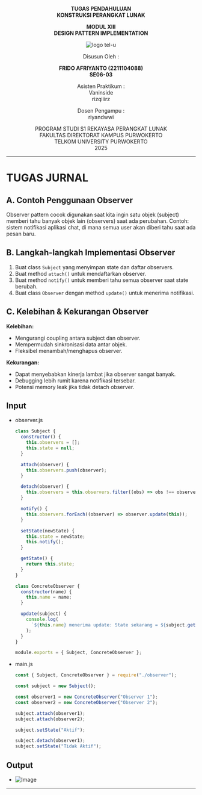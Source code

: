 <div align="center">

**TUGAS PENDAHULUAN**  
**KONSTRUKSI PERANGKAT LUNAK**

**MODUL XIII**  
**DESIGN PATTERN IMPLEMENTATION**

![logo tel-u](https://github.com/user-attachments/assets/3a44181d-9c92-47f6-8cf0-87755117fd99)

Disusun Oleh :

**FRIDO AFRIYANTO (2211104088)**  
**SE06-03**

Asisten Praktikum :  
Vaninside  
rizqiiirz

Dosen Pengampu :  
riyandwwi

PROGRAM STUDI S1 REKAYASA PERANGKAT LUNAK  
FAKULTAS DIREKTORAT KAMPUS PURWOKERTO  
TELKOM UNIVERSITY PURWOKERTO  
2025

</div>

---

# TUGAS JURNAL

## A. Contoh Penggunaan Observer

Observer pattern cocok digunakan saat kita ingin satu objek (subject) memberi tahu banyak objek lain (observers) saat ada perubahan. Contoh: sistem notifikasi aplikasi chat, di mana semua user akan diberi tahu saat ada pesan baru.

## B. Langkah-langkah Implementasi Observer

1. Buat class `Subject` yang menyimpan state dan daftar observers.
2. Buat method `attach()` untuk mendaftarkan observer.
3. Buat method `notify()` untuk memberi tahu semua observer saat state berubah.
4. Buat class `Observer` dengan method `update()` untuk menerima notifikasi.

## C. Kelebihan & Kekurangan Observer

**Kelebihan:**

- Mengurangi coupling antara subject dan observer.
- Mempermudah sinkronisasi data antar objek.
- Fleksibel menambah/menghapus observer.

**Kekurangan:**

- Dapat menyebabkan kinerja lambat jika observer sangat banyak.
- Debugging lebih rumit karena notifikasi tersebar.
- Potensi memory leak jika tidak detach observer.

## Input

- observer.js

  ```js
  class Subject {
    constructor() {
      this.observers = [];
      this.state = null;
    }

    attach(observer) {
      this.observers.push(observer);
    }

    detach(observer) {
      this.observers = this.observers.filter((obs) => obs !== observer);
    }

    notify() {
      this.observers.forEach((observer) => observer.update(this));
    }

    setState(newState) {
      this.state = newState;
      this.notify();
    }

    getState() {
      return this.state;
    }
  }

  class ConcreteObserver {
    constructor(name) {
      this.name = name;
    }

    update(subject) {
      console.log(
        `${this.name} menerima update: State sekarang = ${subject.getState()}`
      );
    }
  }

  module.exports = { Subject, ConcreteObserver };
  ```

- main.js

  ```js
  const { Subject, ConcreteObserver } = require("./observer");

  const subject = new Subject();

  const observer1 = new ConcreteObserver("Observer 1");
  const observer2 = new ConcreteObserver("Observer 2");

  subject.attach(observer1);
  subject.attach(observer2);

  subject.setState("Aktif");

  subject.detach(observer1);
  subject.setState("Tidak Aktif");
  ```

## Output

- ![Image](https://github.com/user-attachments/assets/235de8c6-2f09-449f-836d-3c32c93def2d)

---
